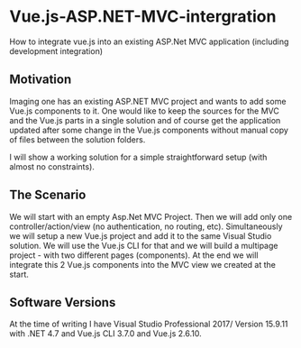 # Vue.js-ASP.NET-MVC-intergration
How to integrate vue.js into an existing ASP.Net MVC application (including development integration)

## Motivation

Imaging one has an existing ASP.NET MVC project and wants to add some Vue.js components to it. One would like to keep the sources for the MVC and the Vue.js parts in a single solution and of course get the application updated after some change in the Vue.js components without manual copy of files between the solution folders.

I will show a working solution for a simple straightforward setup (with almost no constraints). 

## The Scenario

We will start with an empty Asp.Net MVC Project. Then we will add only one controller/action/view (no authentication, no routing, etc). Simultaneously we will setup a new Vue.js project and add it to the same Visual Studio solution. We will use the Vue.js CLI for that and we will build a multipage project - with two different pages (components). At the end we will integrate this 2 Vue.js components into the MVC view we created at the start.

## Software Versions

At the time of writing I have Visual Studio Professional 2017/ Version 15.9.11 with .NET 4.7 and Vue.js CLI 3.7.0 and Vue.js 2.6.10.
